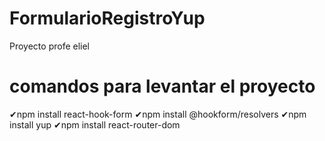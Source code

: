 # FormularioRegistroYup
Proyecto profe eliel

# comandos para levantar el proyecto

✔npm install react-hook-form
✔npm install @hookform/resolvers
✔npm install yup
✔npm install react-router-dom

